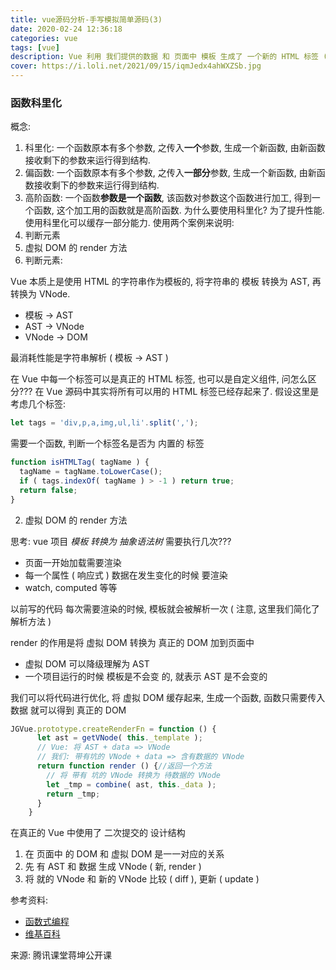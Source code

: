 ```yaml
---
title: vue源码分析-手写模拟简单源码(3)
date: 2020-02-24 12:36:18
categories: vue
tags: [vue]
description: Vue 利用 我们提供的数据 和 页面中 模板 生成了 一个新的 HTML 标签 ( node 元素 ),替换到了 页面中 放置模板的位置.
cover: https://i.loli.net/2021/09/15/iqmJedx4ahWXZSb.jpg
---
```


### 函数科里化

概念:
1. 科里化: 一个函数原本有多个参数, 之传入**一个**参数, 生成一个新函数, 由新函数接收剩下的参数来运行得到结构.
2. 偏函数: 一个函数原本有多个参数, 之传入**一部分**参数, 生成一个新函数, 由新函数接收剩下的参数来运行得到结构.
3. 高阶函数: 一个函数**参数是一个函数**, 该函数对参数这个函数进行加工, 得到一个函数, 这个加工用的函数就是高阶函数.
为什么要使用科里化? 为了提升性能. 使用科里化可以缓存一部分能力.
使用两个案例来说明:
1. 判断元素
2. 虚拟 DOM 的 render 方法
1. 判断元素:

Vue 本质上是使用 HTML 的字符串作为模板的, 将字符串的 模板 转换为 AST, 再转换为 VNode.

- 模板 -> AST
- AST -> VNode
- VNode -> DOM

最消耗性能是字符串解析 ( 模板 -> AST )

在 Vue 中每一个标签可以是真正的 HTML 标签, 也可以是自定义组件, 问怎么区分???
在 Vue 源码中其实将所有可以用的 HTML 标签已经存起来了.
假设这里是考虑几个标签:

```js
let tags = 'div,p,a,img,ul,li'.split(',');
```

需要一个函数, 判断一个标签名是否为 内置的 标签

```js
function isHTMLTag( tagName ) {
  tagName = tagName.toLowerCase();
  if ( tags.indexOf( tagName ) > -1 ) return true;
  return false;
}
```

2. 虚拟 DOM 的 render 方法

思考: vue 项目 *模板 转换为 抽象语法树* 需要执行几次??? 

- 页面一开始加载需要渲染
- 每一个属性 ( 响应式 ) 数据在发生变化的时候 要渲染
- watch, computed 等等

以前写的代码 每次需要渲染的时候, 模板就会被解析一次 ( 注意, 这里我们简化了解析方法 )

render 的作用是将 虚拟 DOM 转换为 真正的 DOM 加到页面中

- 虚拟 DOM 可以降级理解为 AST
- 一个项目运行的时候 模板是不会变 的, 就表示 AST 是不会变的

我们可以将代码进行优化, 将 虚拟 DOM 缓存起来, 生成一个函数, 函数只需要传入数据 就可以得到 真正的 DOM

```js
JGVue.prototype.createRenderFn = function () {
      let ast = getVNode( this._template );
      // Vue: 将 AST + data => VNode
      // 我们: 带有坑的 VNode + data => 含有数据的 VNode
      return function render () {//返回一个方法
        // 将 带有 坑的 VNode 转换为 待数据的 VNode
        let _tmp = combine( ast, this._data );
        return _tmp;
      }
    }
```

在真正的 Vue 中使用了 二次提交的 设计结构

1. 在 页面中 的 DOM 和 虚拟 DOM 是一一对应的关系
2. 先 有 AST 和 数据 生成 VNode ( 新, render )
3. 将 就的 VNode 和 新的 VNode 比较 ( diff ), 更新 ( update )

参考资料:

- [函数式编程](https://llh911001.gitbooks.io/mostly-adequate-guide-chinese/content/)
- [维基百科](https://zh.wikipedia.org/wiki/%E6%9F%AF%E9%87%8C%E5%8C%96)

来源: 腾讯课堂蒋坤公开课